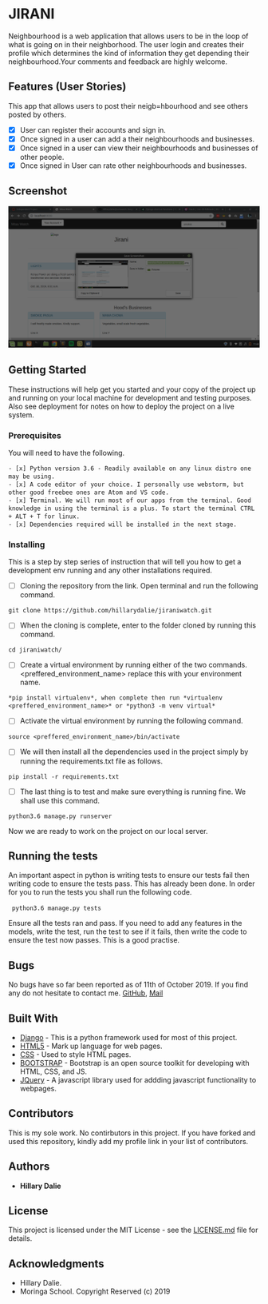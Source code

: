 # JIRANI

Neighbourhood is a web application that allows users to be in the loop of what is going on in their neighborhood. The user login and creates their profile which determines the kind of information they get depending their neighbourhood.Your comments and feedback are highly welcome.


## Features (User Stories)
This app that allows users to post their neigb=hbourhood and see others posted by others.

- [x] User can register their accounts and sign in.
- [x] Once signed in a user can add a their neighbourhoods and businesses.
- [x] Once signed in a user can view their neighbourhoods and businesses of other people.
- [x] Once signed in User can rate other neighbourhoods and businesses.

## Screenshot

![A screenshot of the app page](https://github.com/Hillarydalie/jiraniwatch/blob/master/static/images/jirani.png "App Page")

## Getting Started

These instructions will help get you started and your copy of the project up and running on your local machine for development and testing purposes. Also see deployment for notes on how to deploy the project on a live system.

### Prerequisites

You will need to have the following. 

```
- [x] Python version 3.6 - Readily available on any linux distro one may be using.
- [x] A code editor of your choice. I personally use webstorm, but other good freebee ones are Atom and VS code.
- [x] Terminal. We will run most of our apps from the terminal. Good knowledge in using the terminal is a plus. To start the terminal CTRL + ALT + T for linux.
- [x] Dependencies required will be installed in the next stage.
```

### Installing

This is a step by step series of instruction that will tell you how to get a development env running and any other installations required.

- [ ] Cloning the repository from the link. Open terminal and run the following command.
```
git clone https://github.com/hillarydalie/jiraniwatch.git
```
- [ ] When the cloning is complete, enter to the folder cloned by running this command.

```
cd jiraniwatch/
```
- [ ] Create a virtual environment by running either of the two commands. <preffered_environment_name> replace this with your environment name.
```
*pip install virtualenv*, when complete then run *virtualenv <preffered_environment_name>* or *python3 -m venv virtual*
```
- [ ] Activate the virtual environment by running the following command.
```
source <preffered_environment_name>/bin/activate
```
- [ ] We will then install all the dependencies used in the project simply by running the requirements.txt file as follows.
```
pip install -r requirements.txt
```
- [ ] The last thing is to test and make sure everything is running fine. We shall use this command.
```
python3.6 manage.py runserver
```
Now we are ready to work on the project on our local server.


## Running the tests

An important aspect in python is writing tests to ensure our tests fail then writing code to ensure the tests pass. This has already been done. In order for you to run the tests you shall run the following code.

``` python3.6 manage.py tests```

Ensure all the tests ran and pass. If you need to add any features in the models, write the test, run the test to see if it fails, then write the code to ensure the test now passes. This is a good practise.

## Bugs

No bugs have so far been reported as of 11th of October 2019. If you find any do not hesitate to contact me. 
[GitHub](http://hillarydalie.github.com), [Mail](hidalie@gmail.com)

## Built With

* [Django](https://www.djangoproject.com/) - This is a python framework used for most of this project.
* [HTML5](https://www.w3schools.com/html/html5_intro.asp) - Mark up language for web pages.
* [CSS](https://www.w3schools.com/css/default.asp) - Used to style HTML pages.
* [BOOTSTRAP](https://getbootstrap.com/) - Bootstrap is an open source toolkit for developing with HTML, CSS, and JS.
* [JQuery](https://www.jquery.com/) - A javascript library used for addding javascript functionality to webpages.

## Contributors

This is my sole work. No contirbutors in this project. If you have forked and used this repository, kindly add my profile link in your list of contributors.

## Authors

* **Hillary Dalie**


## License

This project is licensed under the MIT License - see the [LICENSE.md](LICENSE.md) file for details.

## Acknowledgments

* Hillary Dalie.
* Moringa School.
                                              Copyright Reserved  (c) 2019

